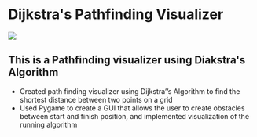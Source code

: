 # Dijkstra's Pathfinding Visualizer

<img src="https://cdn.discordapp.com/attachments/1064347195987480618/1069364660924588122/diakstra.png">

## This is a Pathfinding visualizer using Diakstra's Algorithm

- Created path finding visualizer using Dijkstra’’s Algorithm to find the shortest distance between two points on a grid
- Used Pygame to create a GUI that allows the user to create obstacles between start and finish position, and
implemented visualization of the running algorithm

